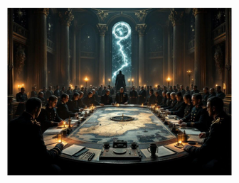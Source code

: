 ![A grand Victorian war room with gaslight illumination, featuring military officers in ornate uniforms gathered around a massive strategic map table. Cosmic horror elements subtly appear as shadows that don't match their sources, and a strange constellation pattern visible through tall windows. Style: Dark academic meets military aesthetic, with subtle cosmic horror elements. Highly detailed photo-realistic quality.](map_caption_1.jpeg)

